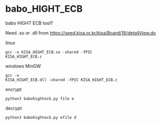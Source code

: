# babo_HIGHT_ECB
babo HIGHT ECB tool?

Need .so or .dll from https://seed.kisa.or.kr/kisa/Board/18/detailView.do

linux <pre><code>gcc -o KISA_HIGHT_ECB.so -shared -fPIC KISA_HIGHT_ECB.c</code></pre>
windows MinGW <pre><code>gcc -o KISA_HIGHT_ECB.dll -shared -fPIC KISA_HIGHT_ECB.c</code></pre>


encrypt<pre><code>python3 babohightecb.py file e</code></pre>
decrypt<pre><code>python3 babohightecb.py efile d</code></pre>
